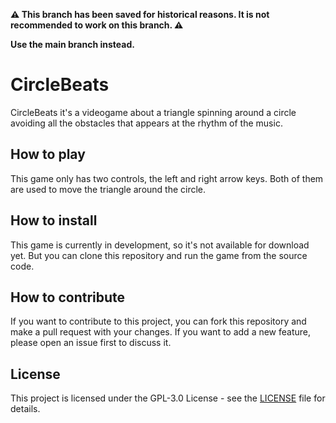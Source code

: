 **⚠️ This branch has been saved for historical reasons. It is not recommended to work on this branch. ⚠️**

**Use the main branch instead.**

# CircleBeats

CircleBeats it's a videogame about a triangle spinning around a circle avoiding all the obstacles that appears
at the rhythm of the music.


## How to play

This game only has two controls, the left and right arrow keys. Both of them are used to move the triangle
around the circle.

## How to install

This game is currently in development, so it's not available for download yet. But you can clone this repository
and run the game from the source code.


## How to contribute

If you want to contribute to this project, you can fork this repository and make a pull request with your changes.
If you want to add a new feature, please open an issue first to discuss it.

## License

This project is licensed under the GPL-3.0 License - see the [LICENSE](LICENSE) file for details.
